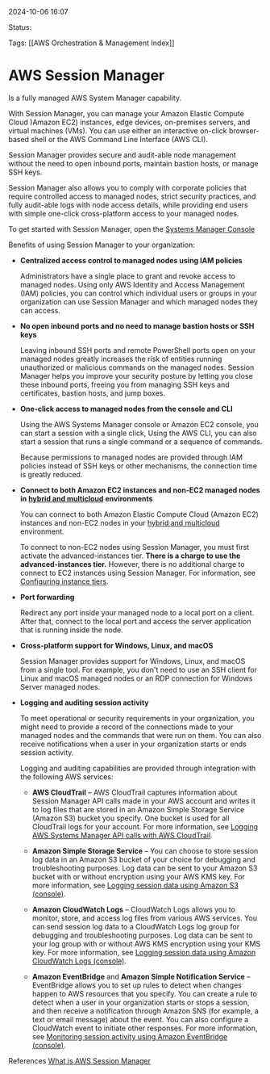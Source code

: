 2024-10-06 16:07

Status:

Tags:
[[AWS Orchestration & Management Index]]

# AWS Session Manager

Is a fully managed AWS System Manager capability.

With Session Manager, you can manage your Amazon Elastic Compute Cloud )Amazon EC2) instances, edge devices, on-premises servers, and virtual machines (VMs). You can use either an interactive on-click browser-based shell or the AWS Command Line Interface (AWS CLI).

Session Manager provides secure and audit-able node management without the need to open inbound ports, maintain bastion hosts, or manage SSH keys.

Session Manager also allows you to comply with corporate policies that require controlled access to managed nodes, strict security practices, and fully audit-able logs with node access details, while providing end users with simple one-click cross-platform access to your managed nodes.

To get started with Session Manager, open the [Systems Manager Console](https://console.aws.amazon.com/systems-manager/session-manager)


Benefits of using Session Manager to your organization:

- **Centralized access control to managed nodes using IAM policies**

	Administrators have a single place to grant and revoke access to managed nodes. Using only AWS Identity and Access Management (IAM) policies, you can control which individual users or groups in your organization can use Session Manager and which managed nodes they can access.

- **No open inbound ports and no need to manage bastion hosts or SSH keys**

	Leaving inbound SSH ports and remote PowerShell ports open on your managed nodes greatly increases the risk of entities running unauthorized or malicious commands on the managed nodes. Session Manager helps you improve your security posture by letting you close these inbound ports, freeing you from managing SSH keys and certificates, bastion hosts, and jump boxes.

- **One-click access to managed nodes from the console and CLI**

	Using the AWS Systems Manager console or Amazon EC2 console, you can start a session with a single click, Using the AWS CLI, you can also start a session that runs a single command or a sequence of commands.
	
	Because permissions to managed nodes are provided through IAM policies instead of SSH keys or other mechanisms, the connection time is greatly reduced.

- **Connect to both Amazon EC2 instances and non-EC2 managed nodes in [hybrid and multicloud](https://docs.aws.amazon.com/systems-manager/latest/userguide/operating-systems-and-machine-types.html#supported-machine-types) environments**
    
    You can connect to both Amazon Elastic Compute Cloud (Amazon EC2) instances and non-EC2 nodes in your [hybrid and multicloud](https://docs.aws.amazon.com/systems-manager/latest/userguide/operating-systems-and-machine-types.html#supported-machine-types) environment.
    
    To connect to non-EC2 nodes using Session Manager, you must first activate the advanced-instances tier. **There is a charge to use the advanced-instances tier.** However, there is no additional charge to connect to EC2 instances using Session Manager. For information, see [Configuring instance tiers](https://docs.aws.amazon.com/systems-manager/latest/userguide/fleet-manager-configure-instance-tiers.html).
    
- **Port forwarding**
    
    Redirect any port inside your managed node to a local port on a client. After that, connect to the local port and access the server application that is running inside the node.
    
- **Cross-platform support for Windows, Linux, and macOS**
    
    Session Manager provides support for Windows, Linux, and macOS from a single tool. For example, you don't need to use an SSH client for Linux and macOS managed nodes or an RDP connection for Windows Server managed nodes.
    
- **Logging and auditing session activity**
    
    To meet operational or security requirements in your organization, you might need to provide a record of the connections made to your managed nodes and the commands that were run on them. You can also receive notifications when a user in your organization starts or ends session activity.
    
    Logging and auditing capabilities are provided through integration with the following AWS services:
    
    - **AWS CloudTrail** – AWS CloudTrail captures information about Session Manager API calls made in your AWS account and writes it to log files that are stored in an Amazon Simple Storage Service (Amazon S3) bucket you specify. One bucket is used for all CloudTrail logs for your account. For more information, see [Logging AWS Systems Manager API calls with AWS CloudTrail](https://docs.aws.amazon.com/systems-manager/latest/userguide/monitoring-cloudtrail-logs.html).
        
    - **Amazon Simple Storage Service** – You can choose to store session log data in an Amazon S3 bucket of your choice for debugging and troubleshooting purposes. Log data can be sent to your Amazon S3 bucket with or without encryption using your AWS KMS key. For more information, see [Logging session data using Amazon S3 (console)](https://docs.aws.amazon.com/systems-manager/latest/userguide/session-manager-logging.html#session-manager-logging-s3).
        
    - **Amazon CloudWatch Logs** – CloudWatch Logs allows you to monitor, store, and access log files from various AWS services. You can send session log data to a CloudWatch Logs log group for debugging and troubleshooting purposes. Log data can be sent to your log group with or without AWS KMS encryption using your KMS key. For more information, see [Logging session data using Amazon CloudWatch Logs (console)](https://docs.aws.amazon.com/systems-manager/latest/userguide/session-manager-logging.html#session-manager-logging-cloudwatch-logs).
        
    - **Amazon EventBridge** and **Amazon Simple Notification Service** – EventBridge allows you to set up rules to detect when changes happen to AWS resources that you specify. You can create a rule to detect when a user in your organization starts or stops a session, and then receive a notification through Amazon SNS (for example, a text or email message) about the event. You can also configure a CloudWatch event to initiate other responses. For more information, see [Monitoring session activity using Amazon EventBridge (console)](https://docs.aws.amazon.com/systems-manager/latest/userguide/session-manager-auditing.html#session-manager-auditing-eventbridge-events).

References 
[What is AWS Session Manager](https://docs.aws.amazon.com/systems-manager/latest/userguide/session-manager.html)